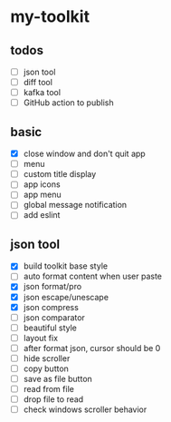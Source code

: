 # my-toolkit

## todos

- [ ] json tool
- [ ] diff tool
- [ ] kafka tool
- [ ] GitHub action to publish

## basic

- [x] close window and don't quit app
- [ ] menu
- [ ] custom title display
- [ ] app icons
- [ ] app menu
- [ ] global message notification
- [ ] add eslint

## json tool

- [x] build toolkit base style 
- [ ] auto format content when user paste
- [x] json format/pro
- [x] json escape/unescape
- [x] json compress
- [ ] json comparator
- [ ] beautiful style
- [ ] layout fix
- [ ] after format json, cursor should be 0
- [ ] hide scroller
- [ ] copy button
- [ ] save as file button
- [ ] read from file
- [ ] drop file to read
- [ ] check windows scroller behavior